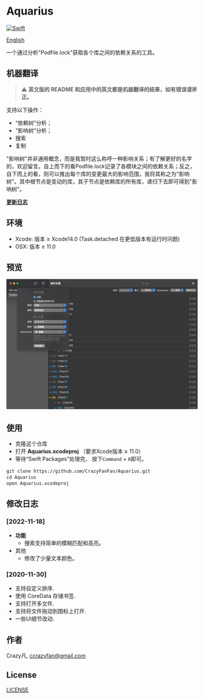 # Aquarius

[![Swift](https://github.com/CrazyFanFan/Aquarius/actions/workflows/xcodebuild.yml/badge.svg?branch=main)](https://github.com/CrazyFanFan/Aquarius/actions/workflows/xcodebuild.yml)

[English](https://github.com/CrazyFanFan/Aquarius/blob/master/README.md)

一个通过分析"Podfile.lock"获取各个库之间的依赖关系的工具。

## 机器翻译

> :warning: **英文版的 README 和应用中的英文都是机器翻译的结果，如有错误请斧正。**

支持以下操作：

- “依赖树”分析；
- “影响树”分析；
- 搜索
- 复制

"影响树"并非通用概念，而是我暂时这么称呼一种影响关系；有了解更好的名字的，欢迎留言。自上而下的看Podfile.lock记录了各模块之间的依赖关系；反之，自下而上的看，则可以推出每个库的变更最大的影响范围，我将其称之为"影响树"。其中根节点是变动的库，其子节点是依赖库的所有库，递归下去即可得到"影响树"。

**[更新日志](./ChangeLog/change_log.md)**

## 环境

- Xcode: 版本 ≥ Xcode14.0 (Task.detached 在更低版本有运行时问题)
- OSX: 版本 ≥ 11.0

## 预览

![Image](./Screenshots/s_1.jpg)

## 使用

- 克隆这个仓库
- 打开 **Aquarius.xcodeproj** （要求Xcode版本 ≥ 11.0）
- 等待“Swift Packages”处理完， 按下`Command` + `R`即可。

```shell
git clone https://github.com/CrazyFanFan/Aquarius.git
cd Aquarius
open Aquarius.xcodeproj
```

## 修改日志

### [2022-11-18]

- **功能**
  - 搜索支持简单的模糊匹配和高亮。
- 其他
  - 修改了少量文本颜色。

### [2020-11-30]

- 支持自定义排序.
- 使用 CoreData 存储书签.
- 支持打开多文件.
- 支持将文件拖动到图标上打开.
- 一些UI细节改动.


## 作者

Crazy凡, [ccrazyfan@gmail.com](mailto:ccrazyfan@gmail.com)

## License

[LICENSE](https://github.com/CrazyFanFan/Aquarius/blob/master/LICENSE)
